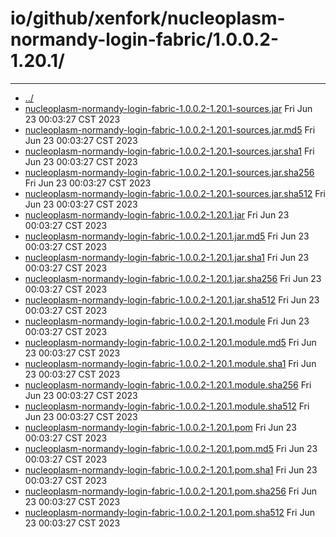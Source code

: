 # io/github/xenfork/nucleoplasm-normandy-login-fabric/1.0.0.2-1.20.1/

---
- [../](../index.md)
- [nucleoplasm-normandy-login-fabric-1.0.0.2-1.20.1-sources.jar](nucleoplasm-normandy-login-fabric-1.0.0.2-1.20.1-sources.jar) Fri Jun 23 00:03:27 CST 2023
- [nucleoplasm-normandy-login-fabric-1.0.0.2-1.20.1-sources.jar.md5](nucleoplasm-normandy-login-fabric-1.0.0.2-1.20.1-sources.jar.md5) Fri Jun 23 00:03:27 CST 2023
- [nucleoplasm-normandy-login-fabric-1.0.0.2-1.20.1-sources.jar.sha1](nucleoplasm-normandy-login-fabric-1.0.0.2-1.20.1-sources.jar.sha1) Fri Jun 23 00:03:27 CST 2023
- [nucleoplasm-normandy-login-fabric-1.0.0.2-1.20.1-sources.jar.sha256](nucleoplasm-normandy-login-fabric-1.0.0.2-1.20.1-sources.jar.sha256) Fri Jun 23 00:03:27 CST 2023
- [nucleoplasm-normandy-login-fabric-1.0.0.2-1.20.1-sources.jar.sha512](nucleoplasm-normandy-login-fabric-1.0.0.2-1.20.1-sources.jar.sha512) Fri Jun 23 00:03:27 CST 2023
- [nucleoplasm-normandy-login-fabric-1.0.0.2-1.20.1.jar](nucleoplasm-normandy-login-fabric-1.0.0.2-1.20.1.jar) Fri Jun 23 00:03:27 CST 2023
- [nucleoplasm-normandy-login-fabric-1.0.0.2-1.20.1.jar.md5](nucleoplasm-normandy-login-fabric-1.0.0.2-1.20.1.jar.md5) Fri Jun 23 00:03:27 CST 2023
- [nucleoplasm-normandy-login-fabric-1.0.0.2-1.20.1.jar.sha1](nucleoplasm-normandy-login-fabric-1.0.0.2-1.20.1.jar.sha1) Fri Jun 23 00:03:27 CST 2023
- [nucleoplasm-normandy-login-fabric-1.0.0.2-1.20.1.jar.sha256](nucleoplasm-normandy-login-fabric-1.0.0.2-1.20.1.jar.sha256) Fri Jun 23 00:03:27 CST 2023
- [nucleoplasm-normandy-login-fabric-1.0.0.2-1.20.1.jar.sha512](nucleoplasm-normandy-login-fabric-1.0.0.2-1.20.1.jar.sha512) Fri Jun 23 00:03:27 CST 2023
- [nucleoplasm-normandy-login-fabric-1.0.0.2-1.20.1.module](nucleoplasm-normandy-login-fabric-1.0.0.2-1.20.1.module) Fri Jun 23 00:03:27 CST 2023
- [nucleoplasm-normandy-login-fabric-1.0.0.2-1.20.1.module.md5](nucleoplasm-normandy-login-fabric-1.0.0.2-1.20.1.module.md5) Fri Jun 23 00:03:27 CST 2023
- [nucleoplasm-normandy-login-fabric-1.0.0.2-1.20.1.module.sha1](nucleoplasm-normandy-login-fabric-1.0.0.2-1.20.1.module.sha1) Fri Jun 23 00:03:27 CST 2023
- [nucleoplasm-normandy-login-fabric-1.0.0.2-1.20.1.module.sha256](nucleoplasm-normandy-login-fabric-1.0.0.2-1.20.1.module.sha256) Fri Jun 23 00:03:27 CST 2023
- [nucleoplasm-normandy-login-fabric-1.0.0.2-1.20.1.module.sha512](nucleoplasm-normandy-login-fabric-1.0.0.2-1.20.1.module.sha512) Fri Jun 23 00:03:27 CST 2023
- [nucleoplasm-normandy-login-fabric-1.0.0.2-1.20.1.pom](nucleoplasm-normandy-login-fabric-1.0.0.2-1.20.1.pom) Fri Jun 23 00:03:27 CST 2023
- [nucleoplasm-normandy-login-fabric-1.0.0.2-1.20.1.pom.md5](nucleoplasm-normandy-login-fabric-1.0.0.2-1.20.1.pom.md5) Fri Jun 23 00:03:27 CST 2023
- [nucleoplasm-normandy-login-fabric-1.0.0.2-1.20.1.pom.sha1](nucleoplasm-normandy-login-fabric-1.0.0.2-1.20.1.pom.sha1) Fri Jun 23 00:03:27 CST 2023
- [nucleoplasm-normandy-login-fabric-1.0.0.2-1.20.1.pom.sha256](nucleoplasm-normandy-login-fabric-1.0.0.2-1.20.1.pom.sha256) Fri Jun 23 00:03:27 CST 2023
- [nucleoplasm-normandy-login-fabric-1.0.0.2-1.20.1.pom.sha512](nucleoplasm-normandy-login-fabric-1.0.0.2-1.20.1.pom.sha512) Fri Jun 23 00:03:27 CST 2023
